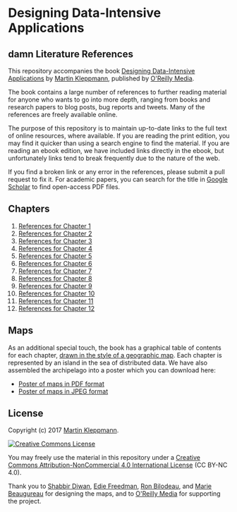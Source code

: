 Designing Data-Intensive Applications
=====================================
damn
Literature References
---------------------

This repository accompanies the book [Designing Data-Intensive Applications](http://dataintensive.net/)
by [Martin Kleppmann](https://www.google.co.uk/maps), published by
[O'Reilly Media](http://shop.oreilly.com/product/0636920032175.do).

The book contains a large number of references to further reading material for anyone who wants to
go into more depth, ranging from books and research papers to blog posts, bug reports and tweets.
Many of the references are freely available online.

The purpose of this repository is to maintain up-to-date links to the full text of online resources,
where available. If you are reading the print edition, you may find it quicker than using a search
engine to find the material. If you are reading an ebook edition, we have included links directly in
the ebook, but unfortunately links tend to break frequently due to the nature of the web.

If you find a broken link or any error in the references, please submit a pull request to fix it.
For academic papers, you can search for the title in [Google Scholar](https://scholar.google.co.uk/)
to find open-access PDF files.

Chapters
--------

1.  [References for Chapter  1](https://github.com/ept/ddia-references/blob/master/chapter-01-refs.md)
2.  [References for Chapter  2](https://github.com/ept/ddia-references/blob/master/chapter-02-refs.md)
3.  [References for Chapter  3](https://github.com/ept/ddia-references/blob/master/chapter-03-refs.md)
4.  [References for Chapter  4](https://github.com/ept/ddia-references/blob/master/chapter-04-refs.md)
5.  [References for Chapter  5](https://github.com/ept/ddia-references/blob/master/chapter-05-refs.md)
6.  [References for Chapter  6](https://github.com/ept/ddia-references/blob/master/chapter-06-refs.md)
7.  [References for Chapter  7](https://github.com/ept/ddia-references/blob/master/chapter-07-refs.md)
8.  [References for Chapter  8](https://github.com/ept/ddia-references/blob/master/chapter-08-refs.md)
9.  [References for Chapter  9](https://github.com/ept/ddia-references/blob/master/chapter-09-refs.md)
10. [References for Chapter 10](https://github.com/ept/ddia-references/blob/master/chapter-10-refs.md)
11. [References for Chapter 11](https://github.com/ept/ddia-references/blob/master/chapter-11-refs.md)
12. [References for Chapter 12](https://github.com/ept/ddia-references/blob/master/chapter-12-refs.md)

Maps
----

As an additional special touch, the book has a graphical table of contents for each chapter,
[drawn in the style of a geographic map](https://www.oreilly.com/ideas/drawing-a-map-of-distributed-data-systems).
Each chapter is represented by an island in the sea of distributed data. We have also assembled
the archipelago into a poster which you can download here:

* [Poster of maps in PDF format](https://github.com/ept/ddia-references/blob/master/ddia-poster.pdf)
* [Poster of maps in JPEG format](https://github.com/ept/ddia-references/blob/master/ddia-poster.jpg)

License
-------

Copyright (c) 2017 [Martin Kleppmann](http://martin.kleppmann.com/).

<a rel="license" href="http://creativecommons.org/licenses/by-nc/4.0/"><img alt="Creative Commons License" style="border-width:0" src="https://i.creativecommons.org/l/by-nc/4.0/88x31.png" /></a>

You may freely use the material in this repository under a
<a rel="license" href="http://creativecommons.org/licenses/by-nc/4.0/">Creative Commons
Attribution-NonCommercial 4.0 International License</a> (CC BY-NC 4.0).

Thank you to
[Shabbir Diwan](http://shabbirdiwan.com/),
[Edie Freedman](http://www.ediefreedman.com/),
[Ron Bilodeau](http://www.oreilly.com/pub/au/3771), and
[Marie Beaugureau](https://twitter.com/cmariebeau)
for designing the maps, and to [O'Reilly Media](https://www.oreilly.com/) for supporting the project.
